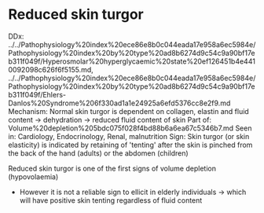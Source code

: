 # Reduced skin turgor

DDx: ../../Pathophysiology%20index%20ece86e8b0c044eada17e958a6ec5984e/Pathophysiology%20index%20by%20type%20ad8b6274d9c54c9a90bf17eb311f049f/Hyperosmolar%20hyperglycaemic%20state%20ef126451b4e4410092098c626f6f5155.md, ../../Pathophysiology%20index%20ece86e8b0c044eada17e958a6ec5984e/Pathophysiology%20index%20by%20type%20ad8b6274d9c54c9a90bf17eb311f049f/Ehlers-Danlos%20Syndrome%206f330ad1a1e24925a6efd5376cc8e2f9.md
Mechanism: Normal skin turgor is dependent on collagen, elastin and
fluid content → dehydration → reduced fluid content of skin
Part of: Volume%20depletion%205bdc075f028f4bd88b6a6ea67c5346b7.md
Seen in: Cardiology, Endocrinology, Renal, malnutrition
Sign: Skin turgor (or skin elasticity) is indicated by retaining of 'tenting' after the skin is pinched from the back of the hand (adults) or the abdomen (children)

Reduced skin turgor is one of the first signs of volume depletion (hypovolaemia)

- However it is not a reliable sign to ellicit in elderly individuals → which will have positive skin tenting regardless of fluid content

